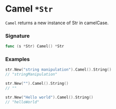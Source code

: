 # Camel `*Str`

`Camel` returns a new instance of Str in camelCase.

### Signature

```go
func (s *Str) Camel() *Str
```

### Examples

```go
str.New("string manipulation").Camel().String()
// "stringManipulation"

str.New("").Camel().String()
// ""

str.New("Hello world").Camel().String()
// "helloWorld"

```
